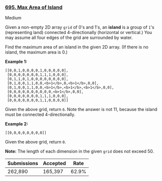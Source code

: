### [695. Max Area of Island](https://leetcode.com/problems/max-area-of-island/)

Medium

Given a non-empty 2D array `` grid `` of 0's and 1's, an __island__ is a group of `` 1 ``'s (representing land) connected 4-directionally (horizontal or vertical.) You may assume all four edges of the grid are surrounded by water.

Find the maximum area of an island in the given 2D array. (If there is no island, the maximum area is 0.)

__Example 1:__

```
[[0,0,1,0,0,0,0,1,0,0,0,0,0],
 [0,0,0,0,0,0,0,1,1,1,0,0,0],
 [0,1,1,0,1,0,0,0,0,0,0,0,0],
 [0,1,0,0,1,1,0,0,<b>1</b>,0,<b>1</b>,0,0],
 [0,1,0,0,1,1,0,0,<b>1</b>,<b>1</b>,<b>1</b>,0,0],
 [0,0,0,0,0,0,0,0,0,0,<b>1</b>,0,0],
 [0,0,0,0,0,0,0,1,1,1,0,0,0],
 [0,0,0,0,0,0,0,1,1,0,0,0,0]]
```


Given the above grid, return `` 6 ``. Note the answer is not 11, because the island must be connected 4-directionally.


__Example 2:__

```
[[0,0,0,0,0,0,0,0]]
```


Given the above grid, return `` 0 ``.


__Note:__ The length of each dimension in the given `` grid `` does not exceed 50.

| Submissions    | Accepted     | Rate   |
| -------------- | ------------ | ------ |
| 262,890 | 165,397 | 62.9% |